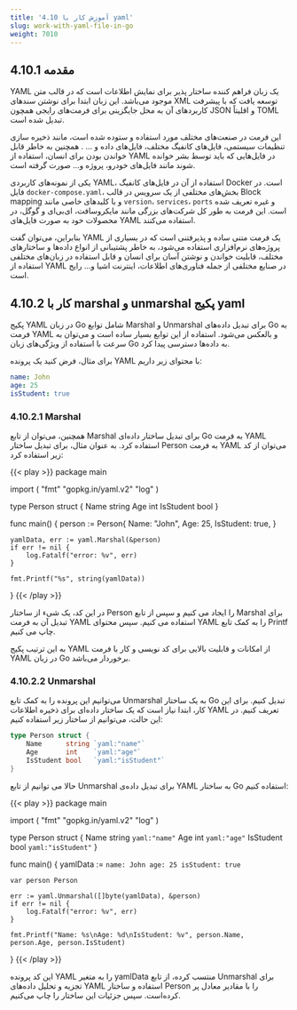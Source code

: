 ```yaml
---
title: '4.10 آموزش کار با yaml'
slug: work-with-yaml-file-in-go
weight: 7010
---
```


## 4.10.1 مقدمه

YAML یک زبان فراهم کننده ساختار پذیر برای نمایش اطلاعات است که در قالب متن موجود می‌باشد. این زبان ابتدا برای نوشتن سند‌های XML توسعه یافت که با پیشرفت کاربردهای آن به محل جایگزینی برای فرمت‌های رایجی همچون JSON و اقلیتاً TOML تبدیل شده است.

این فرمت در صنعت‌های مختلف مورد استفاده و ستوده شده ‌است، مانند ذخیره سازی تنظیمات سیستمی، فایل‌های کانفیگ مختلف، فایل‌های داده و ... . همچنین به خاطر قابل خواندن بودن برای انسان، استفاده از YAML در فایل‌هایی که باید توسط بشر خوانده شوند مانند فایل‌های خودرو، پروژه و... صورت گرفته است.

یکی از نمونه‌های کاربردی YAML، استفاده از آن در فایل‌های کانفیگ ‌Docker است. در فایل `docker-compose.yaml`، بخش‌های مختلفی از یک سرویس در قالب Block mapping و با کلید‌های خاصی مانند `version`، `services`، `ports` و غیره تعریف شده است. این فرمت به طور کل شرکت‌های بزرگی مانند مایکروسافت، ای‌بی‌ای و گوگل، در محصولات خود به صورت فایل‌های YAML استفاده می‌کنند.

بنابراین، می‌توان گفت YAML یک فرمت متنی ساده و پذیرفتنی است که در بسیاری از پروژه‌های نرم‌افزاری استفاده می‌شود، به خاطر پشتیبانی از انواع داده‌ها و ساختارهای مختلف، قابلیت خواندن و نوشتن آسان برای انسان و قابل استفاده در زبان‌های مختلفی استفاده از YAML در صنایع مختلفی از جمله فناوری‌های اطلاعات، اینترنت اشیا و... رایج است.

## 4.10.2 کار با marshal و unmarshal پکیج yaml

پکیج YAML در زبان Go شامل توابع Marshal و Unmarshal برای تبدیل داده‌های Go به فرمت YAML و بالعکس می‌شود. استفاده از این توابع بسیار ساده است و می‌توان به سرعت با استفاده از ویژگی‌های زبان Go به داده‌ها دسترسی پیدا کرد.

برای مثال، فرض کنید یک پرونده YAML با محتوای زیر داریم:

```yaml
name: John
age: 25
isStudent: true
```

### 4.10.2.1 Marshal

همچنین، می‌توان از تابع Marshal برای تبدیل ساختار داده‌ای Go به فرمت YAML استفاده کرد. به عنوان مثال، برای تبدیل ساختار Person به فرمت YAML می‌توان از کد زیر استفاده کرد:

{{< play >}}
package main

import (
	"fmt"
	"gopkg.in/yaml.v2"
	"log"
)

type Person struct {
	Name 	  string
	Age  	  int
	IsStudent bool
}

func main() {
	person := Person{
		Name:      "John",
		Age:       25,
		IsStudent: true,
	}

	yamlData, err := yaml.Marshal(&person)
	if err != nil {
		log.Fatalf("error: %v", err)
	}

	fmt.Printf("%s", string(yamlData))
}
{{< /play >}}

در این کد، یک شیء از ساختار Person را ایجاد می کنیم و سپس از تابع Marshal برای تبدیل آن به فرمت YAML استفاده می کنیم. سپس محتوای YAML را به کمک تابع Printf چاپ می کنیم.

به این ترتیب پکیج YAML از امکانات و قابلیت بالایی برای کد نویسی و کار با فرمت YAML در زبان Go برخوردار می‌باشد.

### 4.10.2.2 Unmarshal

می‌توانیم این پرونده را به کمک تابع Unmarshal به یک ساختار Go تبدیل کنیم. برای این کار، ابتدا نیاز است که یک ساختار داده‌ای برای ذخیره اطلاعات YAML تعریف کنیم. در این حالت، می‌توانیم از ساختار زیر استفاده کنیم:

```go
type Person struct {
	Name      string `yaml:"name"`
	Age       int    `yaml:"age"`
	IsStudent bool   `yaml:"isStudent"`
}
```

حالا می توانیم از تابع Unmarshal برای تبدیل داده‌ی YAML به ساختار Go استفاده کنیم:

{{< play >}}
package main

import (
	"fmt"
	"gopkg.in/yaml.v2"
	"log"
)

type Person struct {
	Name      string `yaml:"name"`
	Age       int    `yaml:"age"`
	IsStudent bool   `yaml:"isStudent"`
}

func main() {
	yamlData := `
name: John
age: 25
isStudent: true
`

	var person Person

	err := yaml.Unmarshal([]byte(yamlData), &person)
	if err != nil {
		log.Fatalf("error: %v", err)
	}

	fmt.Printf("Name: %s\nAge: %d\nIsStudent: %v", person.Name, person.Age, person.IsStudent)
}
{{< /play >}}

این کد پرونده YAML را به متغیر yamlData منتسب کرده، از تابع Unmarshal برای تجزیه و تحلیل داده‌های YAML استفاده و ساختار Person را با مقادیر معادل پر کرده‌است. سپس جزئیات این ساختار را چاپ می‌کنیم.